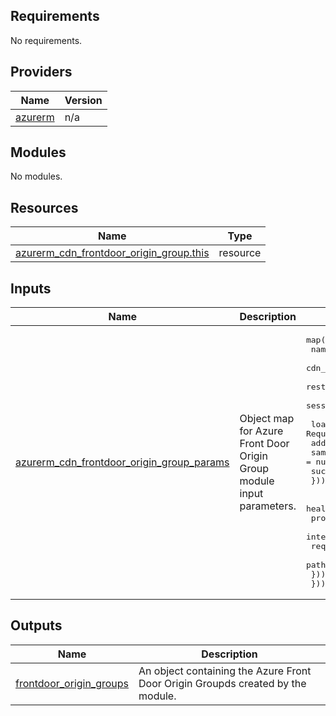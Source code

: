 <!-- BEGIN_TF_DOCS -->
<!-- markdown-table-prettify-ignore-start -->
## Requirements

No requirements.

## Providers

| Name | Version |
|------|---------|
| <a name="provider_azurerm"></a> [azurerm](#provider\_azurerm) | n/a |

## Modules

No modules.

## Resources

| Name | Type |
|------|------|
| [azurerm_cdn_frontdoor_origin_group.this](https://registry.terraform.io/providers/hashicorp/azurerm/latest/docs/resources/cdn_frontdoor_origin_group) | resource |

## Inputs

| Name | Description | Type | Default | Required |
|------|-------------|------|---------|:--------:|
| <a name="input_azurerm_cdn_frontdoor_origin_group_params"></a> [azurerm\_cdn\_frontdoor\_origin\_group\_params](#input\_azurerm\_cdn\_frontdoor\_origin\_group\_params) | Object map for Azure Front Door Origin Group module input parameters. | <pre>map(object({<br>    name                                                      = string # Required<br>    cdn_frontdoor_profile_id                                  = string # Required<br>    restore_traffic_time_to_healed_or_new_endpoint_in_minutes = number<br>    session_affinity_enabled                                  = bool<br><br>    load_balancing = list(object({ # Required<br>      additional_latency_in_milliseconds = number<br>      sample_size                        = number<br>      successful_samples_required        = number<br>    }))<br><br>    health_probe = list(object({<br>      protocol            = string # Required<br>      interval_in_seconds = number # Required<br>      request_type        = string<br>      path                = string<br>    }))<br>  }))</pre> | n/a | yes |

## Outputs

| Name | Description |
|------|-------------|
| <a name="output_frontdoor_origin_groups"></a> [frontdoor\_origin\_groups](#output\_frontdoor\_origin\_groups) | An object containing the Azure Front Door Origin Groupds created by the module. |
<!-- markdown-table-prettify-ignore-end -->

<!-- END_TF_DOCS -->